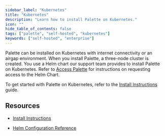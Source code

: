 ```yaml
---
sidebar_label: "Kubernetes"
title: "Kubernetes"
description: "Learn how to install Palette on Kubernetes."
icon: ""
hide_table_of_contents: false
tags: ["palette", "self-hosted", "kubernetes"]
keywords: ["self-hosted", "enterprise"]
---
```


Palette can be installed on Kubernetes with internet connectivity or an airgap environment. When you install Palette, a
three-node cluster is created. You use a Helm chart our support team provides to install Palette on Kubernetes. Refer to
[Access Palette](../../enterprise-version.md#access-palette) for instructions on requesting access to the Helm Chart.

To get started with Palette on Kubernetes, refer to the [Install Instructions](install.md) guide.

## Resources

- [Install Instructions](install.md)

- [Helm Configuration Reference](palette-helm-ref.md)
